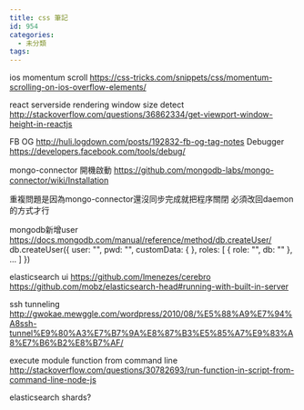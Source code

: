 ```yaml
---
title: css 筆記
id: 954
categories:
  - 未分類
tags:
---
```


ios momentum scroll
https://css-tricks.com/snippets/css/momentum-scrolling-on-ios-overflow-elements/

react serverside rendering window size detect
http://stackoverflow.com/questions/36862334/get-viewport-window-height-in-reactjs

FB OG
http://huli.logdown.com/posts/192832-fb-og-tag-notes
Debugger
https://developers.facebook.com/tools/debug/

mongo-connector 開機啟動
https://github.com/mongodb-labs/mongo-connector/wiki/Installation

重複問題是因為mongo-connector還沒同步完成就把程序關閉
必須改回daemon的方式才行

mongodb新增user
https://docs.mongodb.com/manual/reference/method/db.createUser/
db.createUser({ user: "",
  pwd: "",
  customData: {  },
  roles: [
    { role: "", db: "" },
    ...
  ]
})

elasticsearch ui
https://github.com/lmenezes/cerebro
https://github.com/mobz/elasticsearch-head#running-with-built-in-server

ssh tunneling
http://gwokae.mewggle.com/wordpress/2010/08/%E5%88%A9%E7%94%A8ssh-tunnel%E9%80%A3%E7%B7%9A%E8%87%B3%E5%85%A7%E9%83%A8%E7%B6%B2%E8%B7%AF/

execute module function from command line
http://stackoverflow.com/questions/30782693/run-function-in-script-from-command-line-node-js

elasticsearch shards?